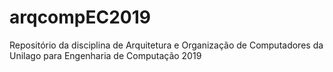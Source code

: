 # arqcompEC2019
Repositório da disciplina de Arquitetura e Organização de Computadores da Unilago para Engenharia de Computação 2019
